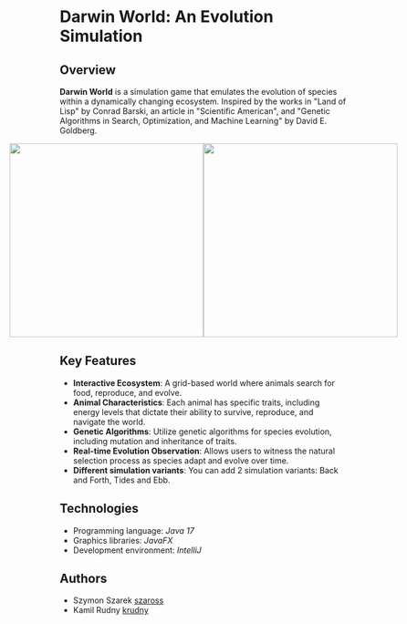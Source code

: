 # Darwin World: An Evolution Simulation

## Overview

**Darwin World** is a simulation game that emulates the evolution of species within a dynamically changing ecosystem. Inspired by the works in "Land of Lisp" by Conrad Barski, an article in "Scientific American", and "Genetic Algorithms in Search, Optimization, and Machine Learning" by David E. Goldberg.

<div style="display: flex; justify-content: center;">
<img src="https://github.com/szaross/darwin-world/assets/44586881/5b57c253-242f-4fe6-a8fc-22dbe7c4f086" height="340">
<img src="https://github.com/szaross/darwin-world/assets/44586881/5598d2b5-1370-4d4e-8b4e-636368b4bdb1" height="340">
</div>

## Key Features

- **Interactive Ecosystem**: A grid-based world where animals search for food, reproduce, and evolve.
- **Animal Characteristics**: Each animal has specific traits, including energy levels that dictate their ability to survive, reproduce, and navigate the world.
- **Genetic Algorithms**: Utilize genetic algorithms for species evolution, including mutation and inheritance of traits.
- **Real-time Evolution Observation**: Allows users to witness the natural selection process as species adapt and evolve over time.
- **Different simulation variants**: You can add 2 simulation variants: Back and Forth, Tides and Ebb.

## Technologies

- Programming language: *Java 17*
- Graphics libraries: *JavaFX*
- Development environment: *IntelliJ*

## Authors

- Szymon Szarek [szaross](https://github.com/szaross)
- Kamil Rudny [krudny](https://github.com/krudny)
